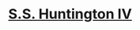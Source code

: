 # [S.S. Huntington IV](https://www.mousehuntgame.com/preferences.php?tab=mousehunt-improved-settings#mousehunt-improved-settings-location-hud)
